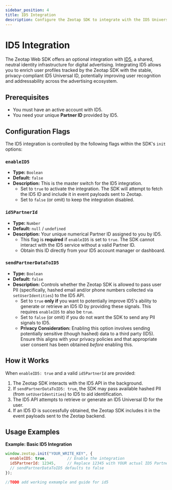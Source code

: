 ```yaml
---
sidebar_position: 4
title: ID5 Integration
description: Configure the Zeotap SDK to integrate with the ID5 Universal ID solution.
---
```


# ID5 Integration

The Zeotap Web SDK offers an optional integration with [ID5](https://id5.io/), a shared, neutral identity infrastructure for digital advertising. Integrating ID5 allows you to enrich user profiles tracked by the Zeotap SDK with the stable, privacy-compliant ID5 Universal ID, potentially improving user recognition and addressability across the advertising ecosystem.

## Prerequisites

*   You must have an active account with ID5.
*   You need your unique **Partner ID** provided by ID5.

## Configuration Flags

The ID5 integration is controlled by the following flags within the SDK's `init` options:

### `enableID5`

*   **Type:** `Boolean`
*   **Default:** `false`
*   **Description:** This is the master switch for the ID5 integration.
    *   Set to `true` to activate the integration. The SDK will attempt to fetch the ID5 ID and include it in event payloads sent to Zeotap.
    *   Set to `false` (or omit) to keep the integration disabled.

### `id5PartnerId`

*   **Type:** `Number`
*   **Default:** `null` / `undefined`
*   **Description:** Your unique numerical Partner ID assigned to you by ID5.
    *   This flag is **required** if `enableID5` is set to `true`. The SDK cannot interact with the ID5 service without a valid Partner ID.
    *   Obtain this ID directly from your ID5 account manager or dashboard.

### `sendPartnerDataToID5`

*   **Type:** `Boolean`
*   **Default:** `false`
*   **Description:** Controls whether the Zeotap SDK is allowed to pass user PII (specifically, hashed email and/or phone numbers collected via `setUserIdentities`) to the ID5 API.
    *   Set to `true` **only if** you want to potentially improve ID5's ability to generate or retrieve an ID5 ID by providing these signals. This requires `enableID5` to also be `true`.
    *   Set to `false` (or omit) if you do not want the SDK to send any PII signals to ID5.
    *   **Privacy Consideration:** Enabling this option involves sending potentially sensitive (though hashed) data to a third party (ID5). Ensure this aligns with your privacy policies and that appropriate user consent has been obtained *before* enabling this.

## How it Works

When `enableID5: true` and a valid `id5PartnerId` are provided:

1.  The Zeotap SDK interacts with the ID5 API in the background.
2.  If `sendPartnerDataToID5: true`, the SDK may pass available hashed PII (from `setUserIdentities`) to ID5 to aid identification.
3.  The ID5 API attempts to retrieve or generate an ID5 Universal ID for the user.
4.  If an ID5 ID is successfully obtained, the Zeotap SDK includes it in the event payloads sent to the Zeotap backend. 

## Usage Examples

**Example: Basic ID5 Integration**

```javascript title="SDK Initialization - Basic ID5 Integration"
window.zeotap.init("YOUR_WRITE_KEY", {
  enableID5: true,         // Enable the integration
  id5PartnerId: 12345,     // Replace 12345 with YOUR actual ID5 Partner ID
  // sendPartnerDataToID5 defaults to false
});

//TODO add working exmample and guide for id5